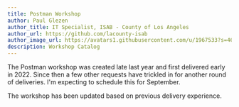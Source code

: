 ```yaml
---
title: Postman Workshop
author: Paul Glezen
author_title: IT Specialist, ISAB - County of Los Angeles
author_url: https://github.com/lacounty-isab
author_image_url: https://avatars1.githubusercontent.com/u/1967533?s=460&v=4
description: Workshop Catalog
---
```


The Postman workshop was created late last year and first delivered
early in 2022.  Since then a few other requests have trickled in for
another round of deliveries.  I'm expecting to schedule this for
September.

The workshop has been updated based on previous delivery
experience.


